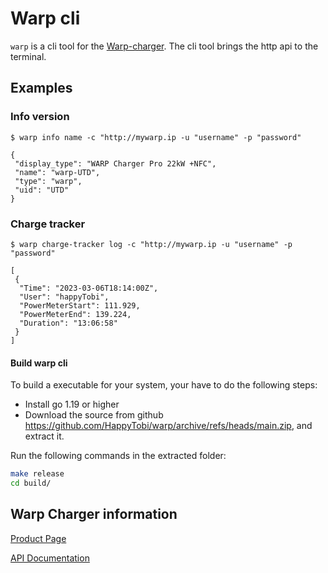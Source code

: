 # Warp cli

`warp` is a cli tool for the [Warp-charger](https://www.warp-charger.com).
The cli tool brings the http api to the terminal.

## Examples

### Info version
```console
$ warp info name -c "http://mywarp.ip -u "username" -p "password"

{
 "display_type": "WARP Charger Pro 22kW +NFC",
 "name": "warp-UTD",
 "type": "warp",
 "uid": "UTD"
}
```

### Charge tracker
```console
$ warp charge-tracker log -c "http://mywarp.ip -u "username" -p "password"

[
 {
  "Time": "2023-03-06T18:14:00Z",
  "User": "happyTobi",
  "PowerMeterStart": 111.929,
  "PowerMeterEnd": 139.224,
  "Duration": "13:06:58"
 }
]
```

#### Build warp cli

To build a executable for your system, your have to do the following steps:
- Install go 1.19 or higher
- Download the source from github https://github.com/HappyTobi/warp/archive/refs/heads/main.zip,
and extract it.

Run the following commands in the extracted folder:
```bash
make release
cd build/
```


## Warp Charger information

[Product Page](https://www.warp-charger.com)

[API Documentation](https://www.warp-charger.com/api.html)